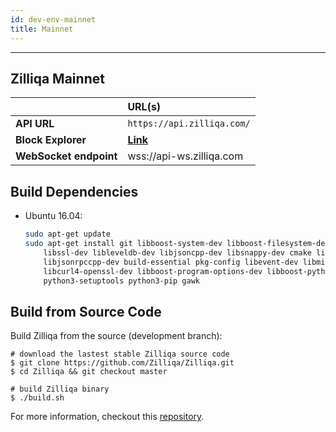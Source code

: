 ```yaml
---
id: dev-env-mainnet
title: Mainnet
---
```


---

## Zilliqa Mainnet

|          | URL(s) |
|:---------|:-------|
| **API URL** | `https://api.zilliqa.com/` |
| **Block Explorer** | [**Link**](https://viewblock.io/zilliqa) |
| **WebSocket endpoint** | wss://api-ws.zilliqa.com |

## Build Dependencies

* Ubuntu 16.04:

    ```bash
    sudo apt-get update
    sudo apt-get install git libboost-system-dev libboost-filesystem-dev libboost-test-dev \
        libssl-dev libleveldb-dev libjsoncpp-dev libsnappy-dev cmake libmicrohttpd-dev \
        libjsonrpccpp-dev build-essential pkg-config libevent-dev libminiupnpc-dev \
        libcurl4-openssl-dev libboost-program-options-dev libboost-python-dev python3-dev \
        python3-setuptools python3-pip gawk
    ```

## Build from Source Code

Build Zilliqa from the source (development branch):

```shell
# download the lastest stable Zilliqa source code
$ git clone https://github.com/Zilliqa/Zilliqa.git
$ cd Zilliqa && git checkout master

# build Zilliqa binary
$ ./build.sh
```
For more information, checkout this [repository]("https://github.com/Zilliqa/Zilliqa).